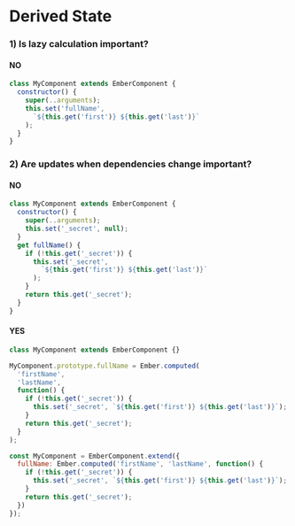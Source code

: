 # Derived State

### 1) Is lazy calculation important?

#### NO

```js
class MyComponent extends EmberComponent {
  constructor() {
    super(..arguments);
    this.set('fullName',
      `${this.get('first')} ${this.get('last')}`
    );
  }
}
```

### 2) Are updates when dependencies change important?

#### NO

```js
class MyComponent extends EmberComponent {
  constructor() {
    super(..arguments);
    this.set('_secret', null);
  }
  get fullName() {
    if (!this.get('_secret')) {
      this.set('_secret',
        `${this.get('first')} ${this.get('last')}`
      );
    }
    return this.get('_secret');
  }
}
```

#### YES

```js
class MyComponent extends EmberComponent {}

MyComponent.prototype.fullName = Ember.computed(
  'firstName',
  'lastName',
  function() {
    if (!this.get('_secret')) {
      this.set('_secret', `${this.get('first')} ${this.get('last')}`);
    }
    return this.get('_secret');
  }
);
```

```js
const MyComponent = EmberComponent.extend({
  fullName: Ember.computed('firstName', 'lastName', function() {
    if (!this.get('_secret')) {
      this.set('_secret', `${this.get('first')} ${this.get('last')}`);
    }
    return this.get('_secret');
  })
});
```

